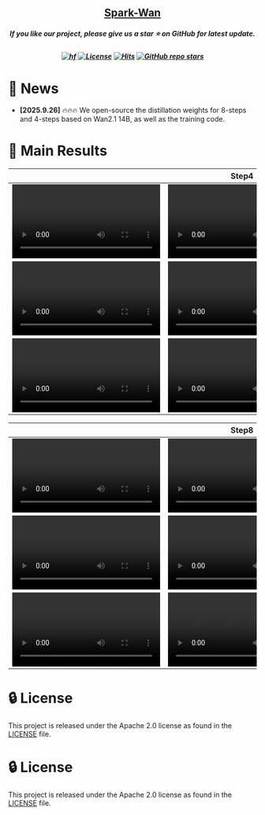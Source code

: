 <h2 align="center"> <a href="https://github.com/PKU-YuanGroup/Spark-Wan/">Spark-Wan</a></h2>
<h5 align="center"> If you like our project, please give us a star ⭐ on GitHub for latest update.  </h2>


<h5 align="center">
    
[![hf](https://img.shields.io/badge/🤗-Hugging%20Face-blue.svg)](https://huggingface.co/chestnutlzj/Spark-Wan)
[![License](https://img.shields.io/badge/Code%20License-Apache2.0-yellow)](https://github.com/PKU-YuanGroup/WF-VAE/blob/main/LICENSE)
[![Hits](https://hits.seeyoufarm.com/api/count/incr/badge.svg?url=https%3A%2F%2Fgithub.com%2FPKU-YuanGroup%2FWF-VAE&count_bg=%2379C83D&title_bg=%23555555&icon=&icon_color=%23E7E7E7&title=hits&edge_flat=false)](https://hits.seeyoufarm.com/api/count/incr/badge.svg?url=https%3A%2F%2Fgithub.com%2FPKU-YuanGroup%2FWF-VAE&count_bg=%2379C83D&title_bg=%23555555&icon=&icon_color=%23E7E7E7&title=hits&edge_flat=false)
[![GitHub repo stars](https://img.shields.io/github/stars/PKU-YuanGroup/WF-VAE?style=flat&logo=github&logoColor=whitesmoke&label=Stars)](https://github.com/PKU-YuanGroup/WF-VAE/stargazers)

</h5>

# 📰 News

* **[2025.9.26]** 🔥🔥🔥 We open-source the distillation weights for 8-steps and 4-steps based on Wan2.1 14B, as well as the training code.

# 🚀 Main Results
<table>
  <thead>
    <tr>
      <th colspan="3" align="center">Step4</th>
    </tr>
  </thead>
  <tbody>
    <tr>
      <td>
        <video src="https://github.com/user-attachments/assets/5c3f63ce-6e92-4126-b7d1-287c366f93f8" autoplay controls></video>
      </td>
      <td>
        <video src="https://github.com/user-attachments/assets/03766512-4658-49b9-862e-06327d54aa58" autoplay controls></video>
      </td>
      <td>
        <video src="https://github.com/user-attachments/assets/8fccbb26-764c-40da-9ff5-16bd3c385e16" autoplay controls></video>
      </td>
    </tr>
    <tr>
      <td>
        <video src="https://github.com/user-attachments/assets/fa9ea2f3-849a-4d32-965b-d4b1c982111b" autoplay controls></video>
      </td>
      <td>
        <video src="https://github.com/user-attachments/assets/e98f9313-bed9-4635-a294-db3f197d1317" autoplay controls></video>
      </td>
      <td>
        <video src="https://github.com/user-attachments/assets/ab6fd1ae-0dca-47bc-9b03-b093798c8c2a" autoplay controls></video>
      </td>
    </tr>
    <tr>
      <td>
        <video src="https://github.com/user-attachments/assets/f915308d-ab49-4381-8a03-46dc345f1638" autoplay controls></video>
      </td>
      <td>
        <video src="https://github.com/user-attachments/assets/6e741f9a-fdc3-463e-9173-bb7af3f3509e" autoplay controls></video>
      </td>
      <td>
        <video src="https://github.com/user-attachments/assets/53ce0af9-7c35-44e5-8c59-8e4d7eec08a7" autoplay controls></video>
      </td>
    </tr>
  </tbody>
</table>

<table>
  <thead>
    <tr>
      <th colspan="3" align="center">Step8</th>
    </tr>
  </thead>
  <tbody>
    <tr>
      <td>
        <video src="https://github.com/user-attachments/assets/42dd4ec7-46ec-4ae6-826f-b4b983d95c9b" autoplay controls></video>
      </td>
      <td>
        <video src="https://github.com/user-attachments/assets/08261e93-a614-44c7-b252-9a440cde57fe" autoplay controls></video>
      </td>
      <td>
        <video src="https://github.com/user-attachments/assets/bd8ca361-3e03-45e5-87bb-87cbe996d0a0" autoplay controls></video>
      </td>
    </tr>
    <tr>
      <td>
        <video src="https://github.com/user-attachments/assets/cdefcf71-90f3-4897-8a26-9aa60fdb0eaa" autoplay controls></video>
      </td>
      <td>
        <video src="https://github.com/user-attachments/assets/39f1810e-f1ff-4b09-b254-71c152fec746" autoplay controls></video>
      </td>
      <td>
        <video src="https://github.com/user-attachments/assets/e3f5f943-a174-4b28-a7a9-9b40c41f018c" autoplay controls></video>
      </td>
    </tr>
    <tr>
      <td>
        <video src="https://github.com/user-attachments/assets/98513643-506e-49b2-8376-5550d0c540ea" autoplay controls></video>
      </td>
      <td>
        <video src="https://github.com/user-attachments/assets/a155b62d-d260-49ec-9dac-eb0dd46cf212" autoplay controls></video>
      </td>
      <td>
        <video src="https://github.com/user-attachments/assets/721555e3-a769-46d4-852e-ba03dfaa4b32" autoplay controls></video>
      </td>
    </tr>
  </tbody>
</table>

# 🔒 License

This project is released under the Apache 2.0 license as found in the [LICENSE](LICENSE) file.


# 🔒 License

This project is released under the Apache 2.0 license as found in the [LICENSE](LICENSE) file.
